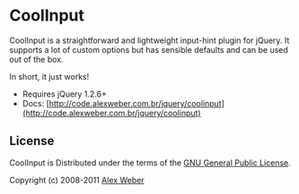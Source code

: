 # CoolInput

CoolInput is a straightforward and lightweight input-hint plugin for jQuery.
It supports a lot of custom options but has sensible defaults and can be used out of the box.

In short, it just works!

* Requires jQuery 1.2.6+
* Docs: [http://code.alexweber.com.br/jquery/coolinput](http://code.alexweber.com.br/jquery/coolinput)


## License

CoolInput is Distributed under the terms of the [GNU General Public License](http://www.gnu.org/licenses/gpl-3.0.html).

Copyright (c) 2008-2011 [Alex Weber](http://alexweber.com.br)